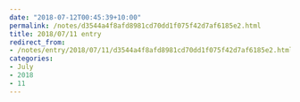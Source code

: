 ```yaml
---
date: "2018-07-12T00:45:39+10:00"
permalink: /notes/d3544a4f8afd8981cd70dd1f075f42d7af6185e2.html
title: 2018/07/11 entry
redirect_from:
- /notes/entry/2018/07/11/d3544a4f8afd8981cd70dd1f075f42d7af6185e2.html
categories:
- July
- 2018
- 11
---
```

